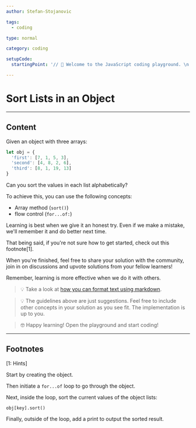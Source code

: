 ```yaml
---
author: Stefan-Stojanovic

tags:
  - coding

type: normal

category: coding

setupCode:
  startingPoint: '// 👋 Welcome to the JavaScript coding playground. \n. // Object sort: \n let obj = { \n  "first": [7, 1, 5, 3], \n  "second": [4, 8, 2, 6], \n  "third": [8, 1, 19, 13] \n} \n \n'

---
```


# Sort Lists in an Object

---

## Content

Given an object with three arrays:

```javascript
let obj = {
  'first': [7, 1, 5, 3],
  'second': [4, 8, 2, 6],
  'third': [8, 1, 19, 13]
}
```

Can you sort the values in each list alphabetically?

To achieve this, you can use the following concepts:
- Array method (`sort()`)
- flow control (`for...of:`)

Learning is best when we give it an honest try. Even if we make a mistake, we'll remember it and do better next time.

That being said, if you're not sure how to get started, check out this footnote[1]. 

When you're finished, feel free to share your solution with the community, join in on discussions and upvote solutions from your fellow learners!

Remember, learning is more effective when we do it with others.

> 💡 Take a look at [how you can format text using markdown](https://www.enki.com/glossary/general/markdown-formatting).

> 💡 The guidelines above are just suggestions. Feel free to include other concepts in your solution as you see fit. The implementation is up to you.

> 🤓 Happy learning! Open the playground and start coding!

---

## Footnotes

[1: Hints]

Start by creating the object.

Then initiate a `for...of` loop to go through the object.

Next, inside the loop, sort the current values of the object lists:

`obj[key].sort()`

Finally, outside of the loop, add a print to output the sorted result.